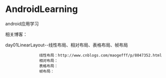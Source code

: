 # AndroidLearning
android应用学习


相关博客：

day01LinearLayout--线性布局、相对布局、表格布局、帧布局

                   线性布局：http://www.cnblogs.com/maogefff/p/8047352.html
                   相对布局：
                   表格布局：
                   帧布局： 
